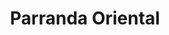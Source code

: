 ---
title: "Parranda Oriental"
description: "Genero tradicional insular"
etiquetas: ["generos tradicionales"]
---